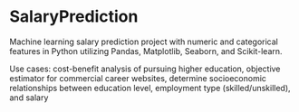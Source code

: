# SalaryPrediction
Machine learning salary prediction project with numeric and categorical features in Python utilizing Pandas, Matplotlib, Seaborn, and Scikit-learn.

Use cases: cost-benefit analysis of pursuing higher education, objective estimator for commercial career websites, determine socioeconomic relationships between education level, employment type (skilled/unskilled), and salary 
